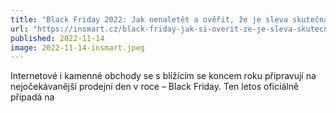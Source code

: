 ```yaml
---
title: "Black Friday 2022: Jak nenaletět a ověřit, že je sleva skutečná?"
url: "https://insmart.cz/black-friday-jak-si-overit-ze-je-sleva-skutecna/"
published: 2022-11-14
image: 2022-11-14-insmart.jpeg
---
```


Internetové i kamenné obchody se s blížícím se koncem roku připravují na nejočekávanější prodejní den v roce – Black Friday. Ten letos oficiálně připadá na
